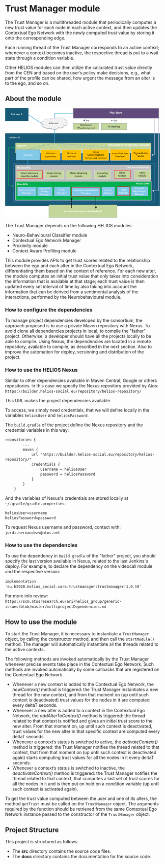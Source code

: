 # Trust Manager module #

The Trust Manager is a multithreaded module that periodically computes a new trust value for each node in each active context, and then updates the Contextual Ego Network with the newly computed trust value by storing it onto the corresponding edge.

 Each running thread of the Trust Manager corresponds to an active context; whenever a context becomes inactive, the respective thread is put to a wait state through a condition variable. 

Other HELIOS modules can then utilize the calculated trust value directly from the CEN and based on the user’s policy make decisions, e.g., what part of the profile can be shared, how urgent the message from an alter is to the ego, and so on.

## About the module ##

![HELIOS Trust Module API](https://raw.githubusercontent.com/helios-h2020/h.core-TrustManager/master/docs/trust_module.png "Trust Module")

The Trust Manager depends on the following HELIOS modules:
- Neuro-Behavioural Classifier module
- Contextual Ego Network Manager
- Proximity module
- Context Aware Profiling module

This module provides APIs to get trust scores related to the relationship between the ego and each alter in the Contextual Ego Network, differentiating them based on the context of reference. For each new alter, the module computes an initial trust value that only takes into consideration the information that is available at that stage; each trust value is then updated every set interval of time by also taking into account the information that can be derived from a sentimental analysis of the interactions, performed by the Neurobehavioural module.


### How to configure the dependencies ###

To manage project dependencies developed by the consortium, the approach proposed is to use a private Maven repository with Nexus.
To avoid clone all dependencies projects in local, to compile the "father" project. Otherwise, a developer should have all the projects locally to be able to compile. Using Nexus, the dependencies are located in a remote repository, available to compile, as described in the next section. Also to improve the automation for deploy, versioning and distribution of the project.

### How to use the HELIOS Nexus ###

Similar to other dependencies available in Maven Central, Google or others repositories. In this case we specify the Nexus
repository provided by Atos: `https://builder.helios-social.eu/repository/helios-repository/`

This URL makes the project dependencies available.

To access, we simply need credentials, that we will define locally in the variables `heliosUser` and `heliosPassword`.

The `build.gradle` of the project define the Nexus repository and the credential variables in this way:

```
repositories {
        ...
        maven {
            url "https://builder.helios-social.eu/repository/helios-repository/"
            credentials {
                username = heliosUser
                password = heliosPassword
            }
        }
    }
```

And the variables of Nexus's credentials are stored locally at `~/.gradle/gradle.properties`:

```
heliosUser=username
heliosPassword=password
```

To request Nexus username and password, contact with: `jordi.hernandezv@atos.net`

### How to use the dependencies ###

To use the dependency in `build.gradle` of the "father" project, you should specify the last version available in Nexus, related to the last Jenkins's deploy.
For example, to declare the dependency on the videocall module and the respective version:

`implementation 'eu.h2020.helios_social.core.trustmanager:trustmanager:1.0.19'`

For more info review: `https://scm.atosresearch.eu/ari/helios_group/generic-issues/blob/master/multiprojectDependencies.md`



## How to use the module ##
To start the Trust Manager, it is necessary to instantiate a `TrustManager` object, by calling the constructor method, and then call the `startModule()` method. The manager will automatically instantiate all the threads related to the active contexts.

The following methods are invoked automatically by the Trust Manager whenever precise events take place in the Contextual Ego Network. Such methods are invoked automatically by some callbacks that are registered on the Contextual Ego Network.

- Whenever a new context is added to the Contextual Ego Network, the *newContext()* method is triggered: the Trust Manager instantiates a new thread for the new context, and from that moment on (up until such context is deactivated) trust values for the nodes in it are computed every deltaT seconds. 
- Whenever a new alter is added to a context in the Contextual Ego Network, the *addAlterToContext()* method is triggered: the thread related to that context is notified and gives an initial trust score to the new alter. From that moment on, up until such context is deactivated, trust values for the new alter in that specific context are computed every deltaT seconds.
- Whenever a context’s status is switched to active, the *activateContext()* method is triggered: the Trust Manager notifies the thread related to that context, that from that moment on (up until such context is deactivated again) starts computing trust values for all the nodes in it every deltaT seconds.
- Whenever a context’s status is switched to inactive, the *deactivateContext()* method is triggered: the Trust Manager notifies the thread related to that context, that computes a last set of trust scores for all the nodes in it and is then put on hold on a condition variable (up until such context is activated again).

To get the trust value computed between the user and one of its alters, the method `getTrust` must be called on the `TrustManager` object. The arguments required by the function should be retrieved from the same Contextual Ego Network instance passed to the constructor of the `TrustManager` object.

## Project Structure ##
This project is structured as follows:
- The **src** directory contains the source code files.
- The **docs** directory contains the documentation for the source code.
